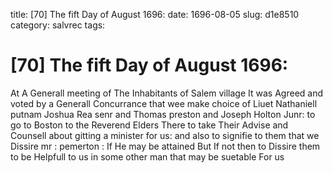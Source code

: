 title: [70] The fift Day of August 1696:
date: 1696-08-05
slug: d1e8510
category: salvrec
tags: 


<div markdown class="doc" id="d1e8510">


# [70] The fift Day of August 1696:

At A Generall meeting of The Inhabitants of Salem village It was Agreed and voted by a Generall Concurrance that wee make choice of Liuet Nathaniell putnam Joshua Rea senr and Thomas preston and Joseph Holton Junr: to go to Boston to the Reverend Elders There to take Their Advise and Counsell about gitting a minister for us: and also to signifie to them that we Dissire mr : pemerton : If He may be attained But If not then to Dissire them to be Helpfull to us in some other man that may be suetable For us
</div>